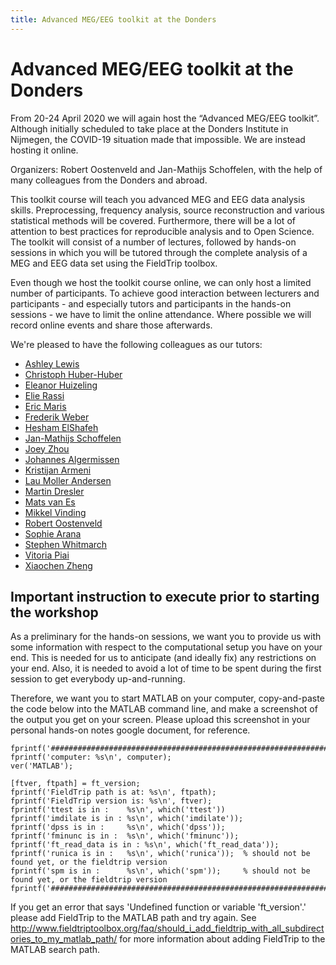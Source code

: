 ```yaml
---
title: Advanced MEG/EEG toolkit at the Donders
---
```


# Advanced MEG/EEG toolkit at the Donders

From 20-24 April 2020 we will again host the “Advanced MEG/EEG toolkit”. Although initially scheduled to take place at the Donders Institute in Nijmegen, the COVID-19 situation made that impossible. We are instead hosting it online.

Organizers: Robert Oostenveld and Jan-Mathijs Schoffelen, with the help of many colleagues from the Donders and abroad.

This toolkit course will teach you advanced MEG and EEG data analysis skills. Preprocessing, frequency analysis, source reconstruction and various statistical methods will be covered. Furthermore, there will be a lot of attention to best practices for reproducible analysis and to Open Science. The toolkit will consist of a number of lectures, followed by hands-on sessions in which you will be tutored through the complete analysis of a MEG and EEG data set using the FieldTrip toolbox.

Even though we host the toolkit course online, we can only host a limited number of participants. To achieve good interaction between lecturers and participants - and especially tutors and participants in the hands-on sessions -  we have to limit the online attendance. Where possible we will record online events and share those afterwards.

We're pleased to have the following colleagues as our tutors:
* [Ashley Lewis](https://www.ru.nl/english/people/lewis-a/)
* [Christoph Huber-Huber](http://christoph.huber-huber.at/)
* [Eleanor Huizeling](https://www.mpi.nl/people/huizeling-eleanor)
* [Elie Rassi](https://www.ru.nl/english/people/el-rassi-e/)
* [Eric Maris](https://www.ru.nl/english/people/maris-e/)
* [Frederik Weber](https://www.ru.nl/english/people/weber-f/)
* [Hesham ElShafeh](https://twitter.com/heshamelshaf3i)
* [Jan-Mathijs Schoffelen](https://www.ru.nl/english/people/schoffelen-j/)
* [Joey Zhou](https://www.ru.nl/english/people/zhou-y/)
* [Johannes Algermissen](https://www.ru.nl/english/people/algermissen-j/)
* [Kristijan Armeni](https://www.ru.nl/english/people/armeni-k/)
* [Lau Moller Andersen](https://www.laumollerandersen.org/)
* [Martin Dresler](https://www.ru.nl/english/people/dresler-m/)
* [Mats van Es](https://www.ru.nl/english/people/es-m-van/)
* [Mikkel Vinding](https://natmeg.se/staff/mikkel%20vinding.html)
* [Robert Oostenveld](https://robertoostenveld.nl/research/)
* [Sophie Arana](https://www.mpi.nl/people/arana-sophie)
* [Stephen Whitmarch](https://stephenwhitmarsh.com/)
* [Vitoria Piai](http://vitoriapiai.ruhosting.nl/)
* [Xiaochen Zheng](https://www.ru.nl/english/people/zheng-x/)

## Important instruction to execute prior to starting the workshop

As a preliminary for the hands-on sessions, we want you to provide us with some information with respect to the computational setup you have on your end. This is needed for us to anticipate (and ideally fix) any restrictions on your end. Also, it is needed to avoid a lot of time to be spent during the first session to get everybody up-and-running.

Therefore, we want you to start MATLAB on your computer, copy-and-paste the code below into the MATLAB command line, and make a screenshot of the output you get on your screen. Please upload this screenshot in your personal hands-on notes google document, for reference.

    fprintf('################################################################\n');
    fprintf('computer: %s\n', computer);
    ver('MATLAB');
    
    [ftver, ftpath] = ft_version;
    fprintf('FieldTrip path is at: %s\n', ftpath);
    fprintf('FieldTrip version is: %s\n', ftver);
    fprintf('ttest is in :    %s\n', which('ttest'))
    fprintf('imdilate is in : %s\n', which('imdilate'));
    fprintf('dpss is in :     %s\n', which('dpss'));
    fprintf('fminunc is in :  %s\n', which('fminunc'));
    fprintf('ft_read_data is in : %s\n', which('ft_read_data'));
    fprintf('runica is in :   %s\n', which('runica'));  % should not be found yet, or the fieldtrip version
    fprintf('spm is in :      %s\n', which('spm'));     % should not be found yet, or the fieldtrip version
    fprintf('################################################################\n');
    
If you get an error that says 'Undefined function or variable 'ft_version'.' please add FieldTrip to the MATLAB path and try again. See http://www.fieldtriptoolbox.org/faq/should_i_add_fieldtrip_with_all_subdirectories_to_my_matlab_path/ for more information about adding FieldTrip to the MATLAB search path.
    
